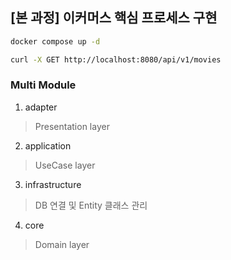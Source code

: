 ## [본 과정] 이커머스 핵심 프로세스 구현

```bash
docker compose up -d
```

```bash
curl -X GET http://localhost:8080/api/v1/movies
```

### Multi Module
1. adapter
> Presentation layer
2. application
> UseCase layer
3. infrastructure
> DB 연결 및 Entity 클래스 관리
4. core
> Domain layer
